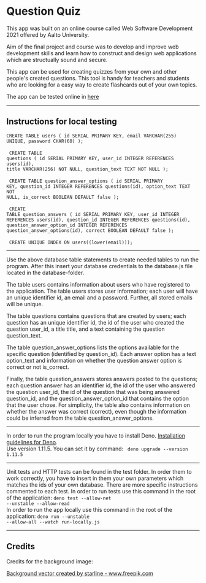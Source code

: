 <h1> Question Quiz </h1>

This app was built on an online course called Web Software Development 2021 offered by Aalto University.

Aim of the final project and course was to develop and improve web development skills and learn how to construct and design web applications which are structually sound and secure.

This app can be used for creating quizzes from your own and other people's created questions. This tool is handy for teachers and students who are looking for a easy way to create flashcards out of your own topics.

The app can be tested online in [here](https://wsd-deno-questions.herokuapp.com/)

---

<h2> Instructions for local testing </h2>

<code>CREATE TABLE users (
  id SERIAL PRIMARY KEY,
  email VARCHAR(255) UNIQUE,
  password CHAR(60)
);</code>
<br>
<br>
<code>
CREATE TABLE questions (
  id SERIAL PRIMARY KEY,
  user_id INTEGER REFERENCES users(id),
  title VARCHAR(256) NOT NULL,
  question_text TEXT NOT NULL
);</code>
<br>
<br>
<code>
CREATE TABLE question_answer_options (
  id SERIAL PRIMARY KEY,
  question_id INTEGER REFERENCES questions(id),
  option_text TEXT NOT NULL,
  is_correct BOOLEAN DEFAULT false
);</code>
<br>
<br>
<code>
CREATE TABLE question_answers (
  id SERIAL PRIMARY KEY,
  user_id INTEGER REFERENCES users(id),
  question_id INTEGER REFERENCES questions(id),
  question_answer_option_id INTEGER REFERENCES question_answer_options(id),
  correct BOOLEAN DEFAULT false
);</code>
<br>
<br>
<code>
CREATE UNIQUE INDEX ON users((lower(email)));
</code>

---

Use the above database table statements to create needed tables to run the program. After this insert 
your database credentials to the database.js file located in the database-folder. 

The table users contains information about users who have registered to the application. The table users stores user information; each user will have an unique identifier id, an email and a password. Further, all stored emails will be unique.

The table questions contains questions that are created by users; each question has an unique identifier id, the id of the user who created the question user_id, a title title, and a text containing the question question_text.

The table question_answer_options lists the options available for the specific question (identified by question_id). Each answer option has a text option_text and information on whether the question answer option is correct or not is_correct.

Finally, the table question_answers stores answers posted to the questions; each question answer has an identifier id, the id of the user who answered the question user_id, the id of the question that was being answered question_id, and the question_answer_option_id that contains the option that the user chose. For simplicity, the table also contains information on whether the answer was correct (correct), even though the information could be inferred from the table question_answer_options.

---

In order to run the program locally you have to install Deno. [Installation guidelines for Deno](https://deno.land/manual/getting_started/installation). <br>Use version 1.11.5. You can set it by command: <code> deno upgrade --version 1.11.5 </code><br>

---

Unit tests and HTTP tests can be found in the test folder. In order them to work correctly, you have to insert in them your own parameters which matches the ids of your own database. There are more specific instructions commented to each test. In order to run tests use this command in the root of the application: 
<code>deno test --allow-net --unstable --allow-read</code><br>
In order to run the app locally use this command in the root of the application: 
<code>deno run --unstable --allow-all --watch run-locally.js</code>

---

<h2> Credits </h2>

Credits for the background image:

<a href="https://www.freepik.com/vectors/background">Background vector created by starline - www.freepik.com</a>
